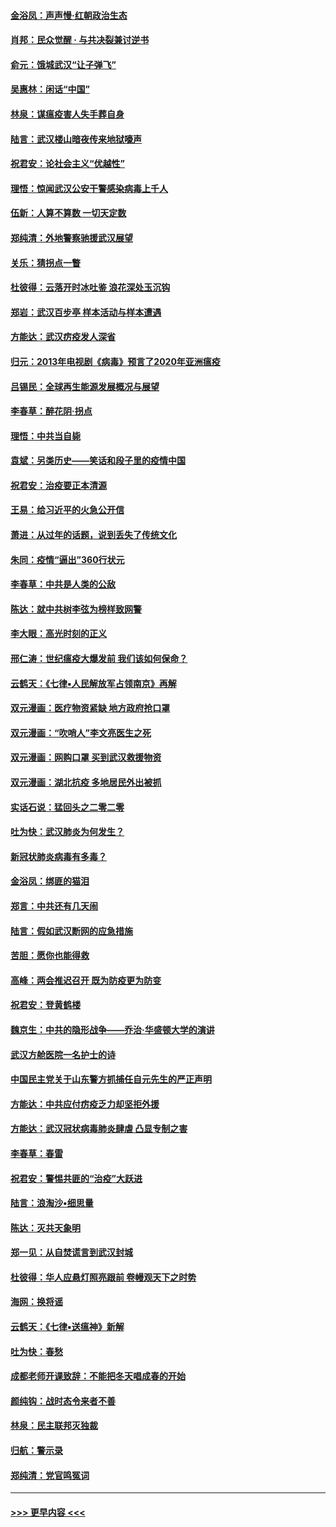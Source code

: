 #### [金浴凤：声声慢‧红朝政治生态](../pages/nsc993/n11899553.md?t=02271931) 
#### [肖邦：民众觉醒 · 与共决裂兼讨逆书](../pages/nsc993/n11898435.md?t=02271931) 
#### [俞元：饿城武汉“让子弹飞”](../pages/nsc993/n11898344.md?t=02271931) 
#### [吴惠林：闲话“中国”](../pages/nsc993/n11898182.md?t=02271931) 
#### [林泉：谋瘟疫害人失手葬自身](../pages/nsc993/n11897892.md?t=02271931) 
#### [陆言：武汉楼山暗夜传来地狱嚎声](../pages/nsc993/n11897033.md?t=02271931) 
#### [祝君安：论社会主义“优越性”](../pages/nsc993/n11897005.md?t=02271931) 
#### [理悟：惊闻武汉公安干警感染病毒上千人](../pages/nsc993/n11896947.md?t=02271931) 
#### [伍新：人算不算数 一切天定数](../pages/nsc993/n11893372.md?t=02271931) 
#### [郑纯清：外地警察驰援武汉展望](../pages/nsc993/n11893115.md?t=02271931) 
#### [关乐：猜拐点一瞥](../pages/nsc993/n11893020.md?t=02271931) 
#### [杜彼得：云落开时冰吐鉴 浪花深处玉沉钩](../pages/nsc993/n11892107.md?t=02271931) 
#### [郑岩：武汉百步亭 样本活动与样本遭遇](../pages/nsc993/n11892310.md?t=02271931) 
#### [方能达：武汉疠疫发人深省](../pages/nsc993/n11891376.md?t=02271931) 
#### [归元：2013年电视剧《病毒》预言了2020年亚洲瘟疫](../pages/nsc993/n11891126.md?t=02271931) 
#### [吕锡民：全球再生能源发展概况与展望](../pages/nsc993/n11890613.md?t=02271931) 
#### [李春草：醉花阴·拐点](../pages/nsc993/n11890567.md?t=02271931) 
#### [理悟：中共当自毙](../pages/nsc993/n11890559.md?t=02271931) 
#### [袁斌：另类历史——笑话和段子里的疫情中国](../pages/nsc993/n11889243.md?t=02271931) 
#### [祝君安：治疫要正本清源](../pages/nsc993/n11889085.md?t=02271931) 
#### [王易：给习近平的火急公开信](../pages/nsc993/n11888225.md?t=02271931) 
#### [萧进：从过年的话题，说到丢失了传统文化](../pages/nsc993/n11887732.md?t=02271931) 
#### [朱同：疫情“逼出”360行状元](../pages/nsc993/n11887678.md?t=02271931) 
#### [李春草：中共是人类的公敌](../pages/nsc993/n11887656.md?t=02271931) 
#### [陈达：就中共树李弦为榜样致网警](../pages/nsc993/n11887625.md?t=02271931) 
#### [李大眼：高光时刻的正义](../pages/nsc993/n11887585.md?t=02271931) 
#### [邢仁涛：世纪瘟疫大爆发前 我们该如何保命？](../pages/nsc993/n11887535.md?t=02271931) 
#### [云鹤天：《七律▪人民解放军占领南京》再解](../pages/nsc993/n11887524.md?t=02271931) 
#### [双元漫画：医疗物资紧缺 地方政府抢口罩](../pages/nsc993/n11884744.md?t=02271931) 
#### [双元漫画：“吹哨人”李文亮医生之死](../pages/nsc993/n11884705.md?t=02271931) 
#### [双元漫画：网购口罩 买到武汉救援物资](../pages/nsc993/n11884670.md?t=02271931) 
#### [双元漫画：湖北抗疫 多地居民外出被抓](../pages/nsc993/n11884643.md?t=02271931) 
#### [实话石说：猛回头之二零二零](../pages/nsc993/n11883968.md?t=02271931) 
#### [吐为快：武汉肺炎为何发生？](../pages/nsc993/n11882180.md?t=02271931) 
#### [新冠状肺炎病毒有多毒？](../pages/nsc993/n11881790.md?t=02271931) 
#### [金浴凤：绑匪的猫泪](../pages/nsc993/n11880664.md?t=02271931) 
#### [郑言：中共还有几天闹](../pages/nsc993/n11880645.md?t=02271931) 
#### [陆言：假如武汉断网的应急措施](../pages/nsc993/n11880619.md?t=02271931) 
#### [苦胆：愿你也能得救](../pages/nsc993/n11880601.md?t=02271931) 
#### [高峰：两会推迟召开  既为防疫更为防变](../pages/nsc993/n11879977.md?t=02271931) 
#### [祝君安：登黄鹤楼](../pages/nsc993/n11880583.md?t=02271931) 
#### [魏京生：中共的隐形战争——乔治‧华盛顿大学的演讲](../pages/nsc993/n11879765.md?t=02271931) 
#### [武汉方舱医院一名护士的诗](../pages/nsc993/n11878480.md?t=02271931) 
#### [中国民主党关于山东警方抓捕任自元先生的严正声明](../pages/nsc993/n11877506.md?t=02271931) 
#### [方能达：中共应付疠疫乏力却坚拒外援](../pages/nsc993/n11877497.md?t=02271931) 
#### [方能达：武汉冠状病毒肺炎肆虐 凸显专制之害](../pages/nsc993/n11877475.md?t=02271931) 
#### [李春草：春雷](../pages/nsc993/n11876287.md?t=02271931) 
#### [祝君安：警惕共匪的“治疫”大跃进](../pages/nsc993/n11876084.md?t=02271931) 
#### [陆言：浪淘沙•细思量](../pages/nsc993/n11876071.md?t=02271931) 
#### [陈达：灭共天象明](../pages/nsc993/n11876063.md?t=02271931) 
#### [郑一见：从自焚谎言到武汉封城](../pages/nsc993/n11875621.md?t=02271931) 
#### [杜彼得：华人应悬灯照亮跟前 卷幔观天下之时势](../pages/nsc993/n11874822.md?t=02271931) 
#### [海网：换将谣](../pages/nsc993/n11873712.md?t=02271931) 
#### [云鹤天：《七律▪送瘟神》新解](../pages/nsc993/n11873598.md?t=02271931) 
#### [吐为快：春愁](../pages/nsc993/n11872801.md?t=02271931) 
#### [成都老师开课致辞：不能把冬天唱成春的开始](../pages/nsc993/n11872653.md?t=02271931) 
#### [颜纯钩：战时态令来者不善](../pages/nsc993/n11872011.md?t=02271931) 
#### [林泉：民主联邦灭独裁](../pages/nsc993/n11870998.md?t=02271931) 
#### [归航：警示录](../pages/nsc993/n11870963.md?t=02271931) 
#### [郑纯清：党官鸣冤词](../pages/nsc993/n11870938.md?t=02271931) 

----
#### [ >>> 更早内容 <<< ](../indexes/nsc993-earlier.md)
